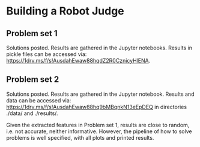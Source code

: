 # Building a Robot Judge

## Problem set 1

Solutions posted. Results are gathered in the Jupyter notebooks. Results in pickle files can be accessed via: https://1drv.ms/f/s!AusdahEwaw88hqdZ2R0CznicyHlENA.

## Problem set 2

Solutions posted. Results are gathered in the Jupyter notebook. Results and data can be accessed via: https://1drv.ms/f/s!AusdahEwaw88hq9bMBqnkN13eEpDEQ in directories ./data/ and ./results/.

Given the extracted features in Problem set 1, results are close to random, i.e. not accurate, neither informative. However, the pipeline of how to solve problems is well specified, with all plots and printed results.
